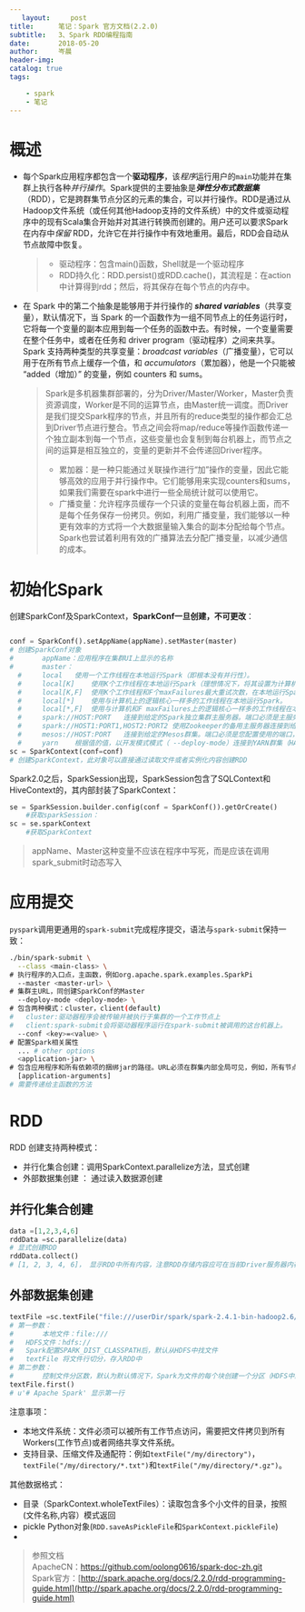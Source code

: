 ```yaml
---
   layout:     post  
title:      笔记：Spark 官方文档(2.2.0)   
subtitle:   3、Spark RDD编程指南  
date:       2018-05-20  
author:     岑晨  
header-img: 
catalog: true  
tags:  

    - spark
    - 笔记
---
```




# 概述 

- 每个Spark应用程序都包含一个**驱动程序**，该*程序*运行用户的`main`功能并在集群上执行各种*并行操作*。Spark提供的主要抽象是***弹性分布式数据集***（RDD），它是跨群集节点分区的元素的集合，可以并行操作。RDD是通过从Hadoop文件系统（或任何其他Hadoop支持的文件系统）中的文件或驱动程序中的现有Scala集合开始并对其进行转换而创建的。用户还可以要求Spark 在内存中*保留* RDD，允许它在并行操作中有效地重用。最后，RDD会自动从节点故障中恢复。

  > - 驱动程序：包含main()函数，Shell就是一个驱动程序
  > - RDD持久化：RDD.persist()或RDD.cache()，其流程是：在action中计算得到rdd；然后，将其保存在每个节点的内存中。

- 在 Spark 中的第二个抽象是能够用于并行操作的 **_shared variables_**（共享变量），默认情况下，当 Spark 的一个函数作为一组不同节点上的任务运行时，它将每一个变量的副本应用到每一个任务的函数中去。有时候，一个变量需要在整个任务中，或者在任务和 driver program（驱动程序）之间来共享。Spark 支持两种类型的共享变量：_broadcast variables_（广播变量），它可以用于在所有节点上缓存一个值，和 _accumulators_（累加器），他是一个只能被 “added（增加）” 的变量，例如 counters 和 sums。

  > Spark是多机器集群部署的，分为Driver/Master/Worker，Master负责资源调度，Worker是不同的运算节点，由Master统一调度。而Driver是我们提交Spark程序的节点，并且所有的reduce类型的操作都会汇总到Driver节点进行整合。节点之间会将map/reduce等操作函数传递一个独立副本到每一个节点，这些变量也会复制到每台机器上，而节点之间的运算是相互独立的，变量的更新并不会传递回Driver程序。
  >
  > - 累加器：是一种只能通过关联操作进行“加”操作的变量，因此它能够高效的应用于并行操作中。它们能够用来实现counters和sums，如果我们需要在spark中进行一些全局统计就可以使用它。
  > - 广播变量：允许程序员缓存一个只读的变量在每台机器上面，而不是每个任务保存一份拷贝。例如，利用广播变量，我们能够以一种更有效率的方式将一个大数据量输入集合的副本分配给每个节点。Spark也尝试着利用有效的广播算法去分配广播变量，以减少通信的成本。       

# 初始化Spark 

创建SparkConf及SparkContext，**SparkConf一旦创建，不可更改**：

```python

conf = SparkConf().setAppName(appName).setMaster(master)
# 创建SparkConf对象
#		appName：应用程序在集群UI上显示的名称
#		master：
  #		local	使用一个工作线程在本地运行Spark（即根本没有并行性）。
  #		local[K]	使用K个工作线程在本地运行Spark（理想情况下，将其设置为计算机上的核心数）。
  #		local[K,F]	使用K个工作线程和F个maxFailures最大重试次数，在本地运行Spark
  #		local[*]	使用与计算机上的逻辑核心一样多的工作线程在本地运行Spark。
  #		local[*,F]	使用与计算机和F maxFailures上的逻辑核心一样多的工作线程在本地运行Spark。
  #		spark://HOST:PORT	连接到给定的Spark独立集群主服务器。端口必须是主服务器配置使用的端口，默认为7077。
  #		spark://HOST1:PORT1,HOST2:PORT2	使用Zookeeper的备用主服务器连接到给定的Spark独立群集。该列表必须具有使用Zookeeper设置的高可用性群集中的所有主主机。端口必须是每个主服务器配置使用的默认端口，默认为7077。
  #		mesos://HOST:PORT	连接到给定的Mesos群集。端口必须是您配置使用的端口，默认为5050。或者，对于使用ZooKeeper的Mesos群集，请使用mesos://zk://...。要提交--deploy-mode cluster，应将HOST：PORT配置为连接到MesosClusterDispatcher。
  #		yarn	根据值的值，以开发模式模式（ --deploy-mode）连接到YARN群集（HADOOP_CONF_DIR YARN_CONF_DIR variable） 
sc = SparkContext(conf=conf)
# 创建SparkContext，此对象可以直接通过读取文件或者实例化内容创建RDD
```

Spark2.0之后，SparkSession出现，SparkSession包含了SQLContext和HiveContext的，其内部封装了SparkContext：

```python
se = SparkSession.builder.config(conf = SparkConf()).getOrCreate() 
	#获取sparkSession： 
sc = se.sparkContext
	#获取SparkContext
```

> appName、Master这种变量不应该在程序中写死，而是应该在调用spark_submit时动态写入

# 应用提交

 `pyspark`调用更通用的`spark-submit`完成程序提交，语法与`spark-submit`保持一致：

```bash
./bin/spark-submit \
  --class <main-class> \
# 执行程序的入口点，主函数，例如org.apache.spark.examples.SparkPi
  --master <master-url> \
# 集群主URL，同创建SparkConf的Master
  --deploy-mode <deploy-mode> \
# 包含两种模式：cluster，client(default)
#   cluster:驱动器程序会被传输并被执行于集群的一个工作节点上
#   client:spark-submit会将驱动器程序运行在spark-submit被调用的这台机器上。
  --conf <key>=<value> \
# 配置Spark相关属性
  ... # other options
  <application-jar> \
# 包含应用程序和所有依赖项的捆绑jar的路径。URL必须在群集内部全局可见，例如，所有节点上都存在的hdfs://路径或file://路径。
  [application-arguments]
# 需要传递给主函数的方法
```

# RDD

RDD 创建支持两种模式：

- 并行化集合创建：调用SparkContext.parallelize方法，显式创建
- 外部数据集创建 ： 通过读入数据源创建

## 并行化集合创建   

```python
data =[1,2,3,4,6]
rddData =sc.parallelize(data)
# 显式创建RDD
rddData.collect()
# [1, 2, 3, 4, 6]， 显示RDD中所有内容，注意RDD存储内容应可在当前Driver服务器内存中容纳
```



## 外部数据集创建

```python
textFile =sc.textFile("file:///userDir/spark/spark-2.4.1-bin-hadoop2.6/README.md"，"X")
# 第一参数：
#		本地文件：file:///
# 	HDFS文件：hdfs://
# 	Spark配置SPARK_DIST_CLASSPATH后，默认从HDFS中找文件  
# 	textFile 将文件行切分，存入RDD中
# 第二参数：
#		控制文件分区数，默认为默认情况下，Spark为文件的每个块创建一个分区（HDFS中默认为128MB），但您也可以通过传递更大的值来请求更多的分区，但是分区数不能小于HDFS块数。
textFile.first()
# u'# Apache Spark' 显示第一行
```

注意事项：

- 本地文件系统：文件必须可以被所有工作节点访问，需要把文件拷贝到所有Workers(工作节点)或者网络共享文件系统。
- 支持目录、压缩文件及通配符：例如`textFile("/my/directory")`，`textFile("/my/directory/*.txt")`和`textFile("/my/directory/*.gz")`。       

其他数据格式：

- 目录（SparkContext.wholeTextFiles）：读取包含多个小文件的目录，按照(文件名称,内容）模式返回
- pickle Python对象(`RDD.saveAsPickleFile`和`SparkContext.pickleFile`)        
- 


> 参照文档  
>     ApacheCN：https://github.com/oolong0616/spark-doc-zh.git  
>     Spark官方：[http://spark.apache.org/docs/2.2.0/rdd-programming-guide.html](http://spark.apache.org/docs/2.2.0/rdd-programming-guide.html)

